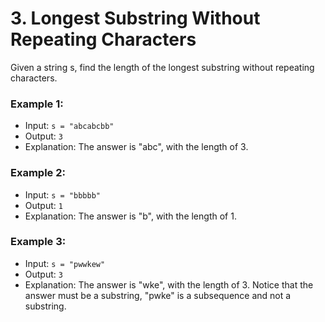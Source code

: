 # 3. Longest Substring Without Repeating Characters

Given a string s, find the length of the longest 
substring without repeating characters.

### Example 1:
* Input: `s = "abcabcbb"`
* Output: `3`
* Explanation: The answer is "abc", with the length of 3.

### Example 2:
* Input: `s = "bbbbb"`
* Output: `1`
* Explanation: The answer is "b", with the length of 1.

### Example 3:
* Input: `s = "pwwkew"`
* Output: `3`
* Explanation: The answer is "wke", with the length of 3.
Notice that the answer must be a substring, "pwke" is a subsequence and not a substring.
